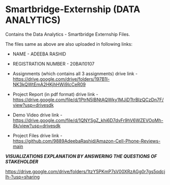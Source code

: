 # Smartbridge-Externship  (DATA ANALYTICS)  

Contains the Data Analytics - Smartbridge Externship Files.  
  
The files same as above are also uploaded in following links:  
  
* NAME - ADEEBA RASHID  
* REGISTRATION NUMBER - 20BAI10107

* Assignments (which contains all 3 assignments) drive link - https://drive.google.com/drive/folders/197B1l-NK3kQWtEmA2HKjhHWi9IcCeR09  
  
* Project Report (in pdf format) drive link - https://drive.google.com/file/d/1PtrN5IBNtAQWky1MJiDTtrBIzQCzDn7F/view?usp=drivesdk

* Demo Video drive link - https://drive.google.com/file/d/1QNYSgZ_khi6D7dvFr9hV6WZEVOoMh-8k/view?usp=drivesdk

* Project Files drive link - https://github.com/9889AdeebaRashid/Amazon-Cell-Phone-Reviews-main


***VISUALIZATIONS EXPLANATION BY ANSWERING THE QUESTIONS OF STAKEHOLDER***

https://drive.google.com/drive/folders/1tzY5PKmP7sV00XRzAGg0r7gs5qdcjlh-?usp=sharing
